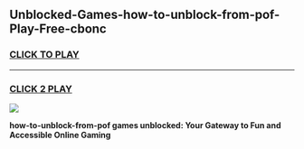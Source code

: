 
## Unblocked-Games-how-to-unblock-from-pof-Play-Free-cbonc
<h3>
<a href="https://premium76.site?title=how-to-unblock-from-pof&ref=10A">CLICK TO PLAY</a></h3>
<hr>

<h3>
<a href="https://premium76.site?title=how-to-unblock-from-pof&ref=10A">CLICK 2 PLAY</a>
  
</h3>

<a href="https://premium76.site?title=how-to-unblock-from-pof&ref=10A"><img src="https://clearcache.store/games.png"></a>


**how-to-unblock-from-pof games unblocked: Your Gateway to Fun and Accessible Online Gaming**
